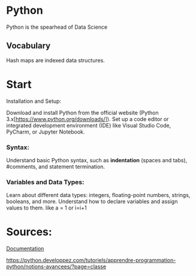 # Python
Python is the spearhead of Data Science


## Vocabulary 
Hash maps are indexed data structures.


# Start 
Installation and Setup:

Download and install Python from the official website (Python 3.x[https://www.python.org/downloads/]).
Set up a code editor or integrated development environment (IDE) like Visual Studio Code, PyCharm, or Jupyter Notebook.
### Syntax:
Understand basic Python syntax, such as **indentation** (spaces and tabs), #comments, and statement termination.

### Variables and Data Types:
Learn about different data types: 
integers, 
floating-point numbers, 
strings, 
booleans, and more.
Understand how to declare variables and assign values to them. like a = 1 or i=i+1 





# Sources: 

 [Documentation](https://docs.python.org/fr/3/tutorial/index.html)

https://python.developpez.com/tutoriels/apprendre-programmation-python/notions-avancees/?page=classe
